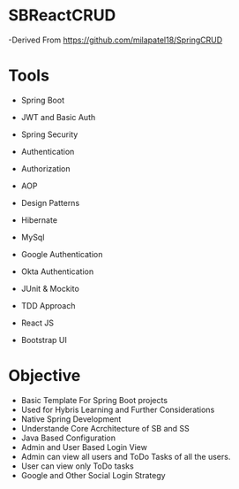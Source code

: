 # SBReactCRUD

-Derived From https://github.com/milapatel18/SpringCRUD

# Tools
- Spring Boot
- JWT and Basic Auth
- Spring Security
- Authentication
- Authorization
- AOP
- Design Patterns
- Hibernate
- MySql
- Google Authentication
- Okta Authentication
- JUnit & Mockito
- TDD Approach

- React JS
- Bootstrap UI


# Objective
- Basic Template For Spring Boot projects
- Used for Hybris Learning and Further Considerations
- Native Spring Development
- Understande Core Acrchitecture of SB and SS
- Java Based Configuration
- Admin and User Based Login View 
- Admin can view all users and ToDo Tasks of all the users. 
- User can view only ToDo tasks
- Google and Other Social Login Strategy
